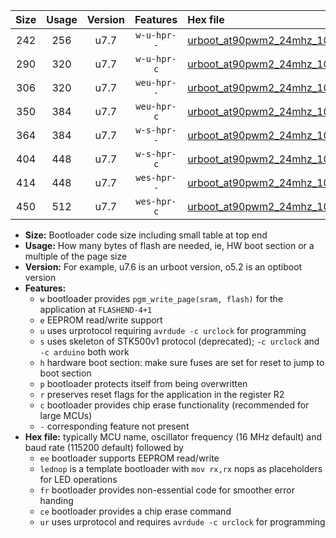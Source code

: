 |Size|Usage|Version|Features|Hex file|
|:-:|:-:|:-:|:-:|:--|
|242|256|u7.7|`w-u-hpr--`|[urboot_at90pwm2_24mhz_1000000bps_lednop_ur.hex](https://raw.githubusercontent.com/stefanrueger/urboot.hex/main/mcus/at90pwm2/fcpu_24mhz/1000000_bps/urboot_at90pwm2_24mhz_1000000bps_lednop_ur.hex)|
|290|320|u7.7|`w-u-hpr-c`|[urboot_at90pwm2_24mhz_1000000bps_lednop_fr_ce_ur.hex](https://raw.githubusercontent.com/stefanrueger/urboot.hex/main/mcus/at90pwm2/fcpu_24mhz/1000000_bps/urboot_at90pwm2_24mhz_1000000bps_lednop_fr_ce_ur.hex)|
|306|320|u7.7|`weu-hpr--`|[urboot_at90pwm2_24mhz_1000000bps_ee_lednop_ur.hex](https://raw.githubusercontent.com/stefanrueger/urboot.hex/main/mcus/at90pwm2/fcpu_24mhz/1000000_bps/urboot_at90pwm2_24mhz_1000000bps_ee_lednop_ur.hex)|
|350|384|u7.7|`weu-hpr-c`|[urboot_at90pwm2_24mhz_1000000bps_ee_lednop_fr_ce_ur.hex](https://raw.githubusercontent.com/stefanrueger/urboot.hex/main/mcus/at90pwm2/fcpu_24mhz/1000000_bps/urboot_at90pwm2_24mhz_1000000bps_ee_lednop_fr_ce_ur.hex)|
|364|384|u7.7|`w-s-hpr--`|[urboot_at90pwm2_24mhz_1000000bps_lednop_fr.hex](https://raw.githubusercontent.com/stefanrueger/urboot.hex/main/mcus/at90pwm2/fcpu_24mhz/1000000_bps/urboot_at90pwm2_24mhz_1000000bps_lednop_fr.hex)|
|404|448|u7.7|`w-s-hpr-c`|[urboot_at90pwm2_24mhz_1000000bps_lednop_fr_ce.hex](https://raw.githubusercontent.com/stefanrueger/urboot.hex/main/mcus/at90pwm2/fcpu_24mhz/1000000_bps/urboot_at90pwm2_24mhz_1000000bps_lednop_fr_ce.hex)|
|414|448|u7.7|`wes-hpr--`|[urboot_at90pwm2_24mhz_1000000bps_ee_lednop_fr.hex](https://raw.githubusercontent.com/stefanrueger/urboot.hex/main/mcus/at90pwm2/fcpu_24mhz/1000000_bps/urboot_at90pwm2_24mhz_1000000bps_ee_lednop_fr.hex)|
|450|512|u7.7|`wes-hpr-c`|[urboot_at90pwm2_24mhz_1000000bps_ee_lednop_fr_ce.hex](https://raw.githubusercontent.com/stefanrueger/urboot.hex/main/mcus/at90pwm2/fcpu_24mhz/1000000_bps/urboot_at90pwm2_24mhz_1000000bps_ee_lednop_fr_ce.hex)|

- **Size:** Bootloader code size including small table at top end
- **Usage:** How many bytes of flash are needed, ie, HW boot section or a multiple of the page size
- **Version:** For example, u7.6 is an urboot version, o5.2 is an optiboot version
- **Features:**
  + `w` bootloader provides `pgm_write_page(sram, flash)` for the application at `FLASHEND-4+1`
  + `e` EEPROM read/write support
  + `u` uses urprotocol requiring `avrdude -c urclock` for programming
  + `s` uses skeleton of STK500v1 protocol (deprecated); `-c urclock` and `-c arduino` both work
  + `h` hardware boot section: make sure fuses are set for reset to jump to boot section
  + `p` bootloader protects itself from being overwritten
  + `r` preserves reset flags for the application in the register R2
  + `c` bootloader provides chip erase functionality (recommended for large MCUs)
  + `-` corresponding feature not present
- **Hex file:** typically MCU name, oscillator frequency (16 MHz default) and baud rate (115200 default) followed by
  + `ee` bootloader supports EEPROM read/write
  + `lednop` is a template bootloader with `mov rx,rx` nops as placeholders for LED operations
  + `fr` bootloader provides non-essential code for smoother error handing
  + `ce` bootloader provides a chip erase command
  + `ur` uses urprotocol and requires `avrdude -c urclock` for programming
